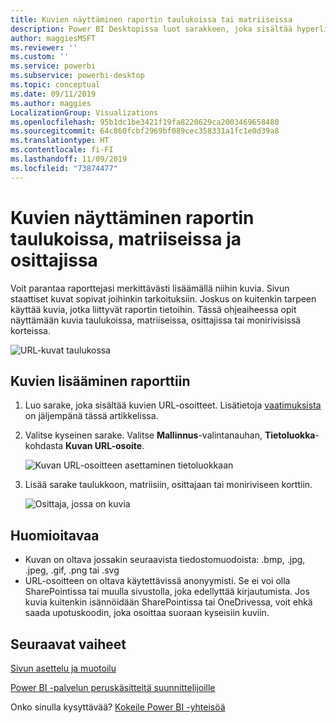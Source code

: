 ```yaml
---
title: Kuvien näyttäminen raportin taulukoissa tai matriiseissa
description: Power BI Desktopissa luot sarakkeen, joka sisältää hyperlinkit kuviin. Voit sitten näyttää kuvat lisäämällä kyseiset hyperlinkit joko Power BI Desktopissa tai Power BI -palvelussa raportin taulukkoon, matriisiin, osittajaan tai moniriviseen korttiin.
author: maggiesMSFT
ms.reviewer: ''
ms.custom: ''
ms.service: powerbi
ms.subservice: powerbi-desktop
ms.topic: conceptual
ms.date: 09/11/2019
ms.author: maggies
LocalizationGroup: Visualizations
ms.openlocfilehash: 95b1dc1be3421f19fa8220629ca2003469658480
ms.sourcegitcommit: 64c860fcbf2969bf089cec358331a1fc1e0d39a8
ms.translationtype: HT
ms.contentlocale: fi-FI
ms.lasthandoff: 11/09/2019
ms.locfileid: "73874477"
---
```

# <a name="display-images-in-a-table-matrix-or-slicer-in-a-report"></a>Kuvien näyttäminen raportin taulukoissa, matriiseissa ja osittajissa

Voit parantaa raporttejasi merkittävästi lisäämällä niihin kuvia. Sivun staattiset kuvat sopivat joihinkin tarkoituksiin. Joskus on kuitenkin tarpeen käyttää kuvia, jotka liittyvät raportin tietoihin. Tässä ohjeaiheessa opit näyttämään kuvia taulukoissa, matriiseissa, osittajissa tai monirivisissä korteissa. 

![URL-kuvat taulukossa](media/power-bi-images-tables/power-bi-url-images-table.png)

## <a name="add-images-to-your-report"></a>Kuvien lisääminen raporttiin

1. Luo sarake, joka sisältää kuvien URL-osoitteet. Lisätietoja [vaatimuksista](#considerations) on jäljempänä tässä artikkelissa.

1. Valitse kyseinen sarake. Valitse **Mallinnus**-valintanauhan, **Tietoluokka**-kohdasta **Kuvan URL-osoite**.

    ![Kuvan URL-osoitteen asettaminen tietoluokkaan](media/power-bi-images-tables/power-bi-set-url-image.png)

1. Lisää sarake taulukkoon, matriisiin, osittajaan tai moniriviseen korttiin.

    ![Osittaja, jossa on kuvia](media/power-bi-images-tables/power-bi-url-images-slicer.png)

## <a name="considerations"></a>Huomioitavaa

- Kuvan on oltava jossakin seuraavista tiedostomuodoista: .bmp, .jpg, .jpeg, .gif, .png tai .svg
- URL-osoitteen on oltava käytettävissä anonyymisti. Se ei voi olla SharePointissa tai muulla sivustolla, joka edellyttää kirjautumista. Jos kuvia kuitenkin isännöidään SharePointissa tai OneDrivessa, voit ehkä saada upotuskoodin, joka osoittaa suoraan kyseisiin kuviin. 


## <a name="next-steps"></a>Seuraavat vaiheet

[Sivun asettelu ja muotoilu](/learn/modules/visuals-in-power-bi/12-formatting)

[Power BI -palvelun peruskäsitteitä suunnittelijoille](service-basic-concepts.md)

Onko sinulla kysyttävää? [Kokeile Power BI -yhteisöä](https://community.powerbi.com/)

